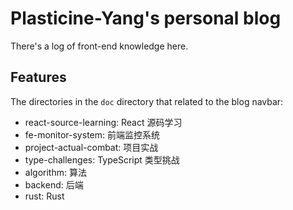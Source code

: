 # Plasticine-Yang's personal blog

There's a log of front-end knowledge here.

## Features

The directories in the `doc` directory that related to the blog navbar:

- react-source-learning: React 源码学习
- fe-monitor-system: 前端监控系统
- project-actual-combat: 项目实战
- type-challenges: TypeScript 类型挑战
- algorithm: 算法
- backend: 后端
- rust: Rust
